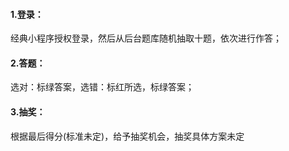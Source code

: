 #### 1.登录：
经典小程序授权登录，然后从后台题库随机抽取十题，依次进行作答；  
#### 2.答题：
选对：标绿答案，选错：标红所选，标绿答案；  
#### 3.抽奖：
根据最后得分(标准未定)，给予抽奖机会，抽奖具体方案未定

